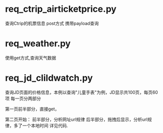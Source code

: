 # req_ctrip_airticketprice.py
查询Ctrip的机票信息
post方式 携带payload查询

# req_weather.py
使用get方式,查询天气数据

# req_jd_clildwatch.py
查询JD页面的价格信息，本例以查询"儿童手表"为例，JD显示共100页，每页60项
每一页分两部分

第一页前半部分，直接get，

第二页开始：
前半部分，分析网址url规律
后半部分，拖拽后显示，分析url规律，多了一个本地时间
详见代码.

